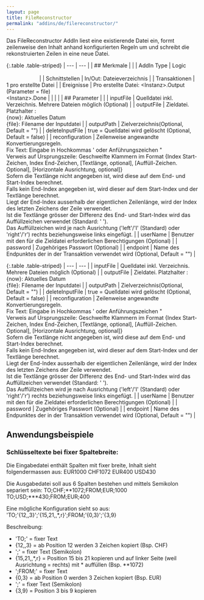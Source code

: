 ```yaml
---
layout: page
title: FileReconstructor
permalink: "addins/de/filereconstructor/"
---
```


Das FileReconstructor AddIn liest eine existierende Datei ein, formt zeilenweise den Inhalt anhand konfigurierten Regeln um und schreibt die rekonstruierten Zeilen in eine neue Datei.

{:.table .table-striped}
| --- | --- |
| ## Merkmale | |
| AddIn Type | Logic &nbsp;&nbsp;&nbsp;&nbsp;&nbsp;&nbsp;&nbsp;&nbsp;&nbsp;&nbsp;&nbsp;&nbsp;&nbsp;&nbsp;&nbsp;&nbsp;&nbsp;&nbsp;&nbsp;&nbsp;&nbsp;&nbsp;&nbsp;&nbsp;&nbsp;&nbsp;&nbsp;&nbsp;&nbsp;&nbsp;&nbsp;&nbsp;&nbsp;&nbsp;&nbsp;&nbsp;&nbsp;&nbsp;&nbsp;&nbsp;&nbsp;&nbsp;&nbsp;&nbsp;&nbsp;&nbsp;&nbsp;&nbsp;&nbsp;&nbsp;&nbsp;&nbsp;&nbsp;&nbsp;&nbsp;&nbsp;&nbsp;&nbsp;&nbsp;&nbsp;&nbsp;&nbsp;&nbsp;&nbsp;&nbsp;&nbsp;&nbsp;&nbsp;&nbsp;&nbsp;&nbsp;&nbsp;&nbsp;&nbsp;&nbsp;&nbsp;&nbsp;&nbsp;&nbsp;&nbsp;&nbsp;&nbsp;&nbsp;&nbsp;&nbsp;&nbsp;&nbsp;&nbsp;&nbsp;&nbsp;&nbsp;&nbsp;&nbsp;&nbsp;&nbsp;&nbsp;&nbsp;&nbsp;&nbsp;&nbsp;&nbsp;&nbsp;&nbsp;&nbsp;&nbsp;&nbsp;&nbsp;&nbsp;&nbsp;&nbsp;&nbsp;&nbsp;&nbsp;&nbsp;&nbsp;&nbsp;&nbsp;&nbsp;&nbsp;&nbsp;&nbsp;&nbsp;&nbsp;&nbsp;&nbsp;&nbsp;&nbsp;&nbsp;&nbsp;&nbsp;&nbsp;&nbsp;&nbsp;&nbsp;&nbsp;&nbsp;&nbsp;&nbsp;&nbsp;&nbsp;&nbsp;&nbsp;&nbsp;&nbsp;&nbsp;&nbsp;&nbsp;&nbsp;&nbsp; |
| Schnittstellen | In/Out: Dateieverzeichnis |
| Transaktionen | 1 pro erstellte Datei |
| Ereignisse | Pro erstellte Datei: &lt;Instanz&gt;.Output (Parameter = file) <br />&lt;Instanz&gt;.Done |
| | |
| ## Parameter | |
| inputFile | Quelldatei inkl. Verzeichnis. Mehrere Dateien möglich (Optional) |
| outputFile | Zieldatei. Platzhalter : <br /> {now}: Aktuelles Datum<br />	{file}: Filename der Inputdatei  |
| outputPath | Zielverzeichnis(Optional, Default = "") |
| deleteInputFile | true = Quelldatei wird gelöscht (Optional, Default = false) |
| reconfiguration | Zeilenweise angewandte Konvertierungsregeln.<br />
Fix Text: Eingabe in Hochkommas ' oder Anführungszeichen "<br />
Verweis auf Ursprungszeile: Geschweifte Klammern im Format
{Index Start-Zeichen, Index End-Zeichen, [Textlänge, optional], [Auffüll-Zeichen. Optional], [Horizontale Ausrichtung, optional]}<br />
Sofern die Textlänge nicht angegeben ist, wird diese auf dem End- und Start-Index berechnet.<br />
Falls kein End-Index angegeben ist, wird dieser auf dem Start-Index und der Textlänge berechnet.<br />
Liegt der End-Index ausserhalb der eigentlichen Zeilenlänge, wird der Index des letzten Zeichens der Zeile verwendet.<br />
Ist die Textlänge grösser der Differenz des End- und Start-Index wird das Auffüllzeichen verwendet (Standard: ' ').<br />
Das Auffüllzeichen wird je nach Ausrichtung ('left'/'l' (Standard) oder 'right'/'r') rechts beziehungsweise links eingefügt. |
| userName | Benutzer mit den für die Zieldatei erforderlichen Berechtigungen (Optional) |
| password | Zugehöriges Passwort (Optional) |
| endpoint | Name des Endpunktes der in der Transaktion verwendet wird (Optional, Default = "") |


{:.table .table-striped}
| --- | --- |
| inputFile | Quelldatei inkl. Verzeichnis. Mehrere Dateien möglich (Optional) |
| outputFile | Zieldatei. Platzhalter : <br /> {now}: Aktuelles Datum<br />	{file}: Filename der Inputdatei  |
| outputPath | Zielverzeichnis(Optional, Default = "") |
| deleteInputFile | true = Quelldatei wird gelöscht (Optional, Default = false) |
| reconfiguration | Zeilenweise angewandte Konvertierungsregeln.<br />
Fix Text: Eingabe in Hochkommas ' oder Anführungszeichen "<br />
Verweis auf Ursprungszeile: Geschweifte Klammern im Format
{Index Start-Zeichen, Index End-Zeichen, [Textlänge, optional], [Auffüll-Zeichen. Optional], [Horizontale Ausrichtung, optional]}<br />
Sofern die Textlänge nicht angegeben ist, wird diese auf dem End- und Start-Index berechnet.<br />
Falls kein End-Index angegeben ist, wird dieser auf dem Start-Index und der Textlänge berechnet.<br />
Liegt der End-Index ausserhalb der eigentlichen Zeilenlänge, wird der Index des letzten Zeichens der Zeile verwendet.<br />
Ist die Textlänge grösser der Differenz des End- und Start-Index wird das Auffüllzeichen verwendet (Standard: ' ').<br />
Das Auffüllzeichen wird je nach Ausrichtung ('left'/'l' (Standard) oder 'right'/'r') rechts beziehungsweise links eingefügt. |
| userName | Benutzer mit den für die Zieldatei erforderlichen Berechtigungen (Optional) |
| password | Zugehöriges Passwort (Optional) |
| endpoint | Name des Endpunktes der in der Transaktion verwendet wird (Optional, Default = "") |

## Anwendungsbeispiele

### Schlüsseltexte bei fixer Spaltebreite:
Die Eingabedatei enthält Spalten mit fixer breite, Inhalt sieht folgendermassen aus:
EUR1000     CHF1072
EUR400      USD430

Die Ausgabedatei soll aus 6 Spalten bestehen und mittels Semikolon separiert sein:
TO;CHF;**1072;FROM;EUR;1000  
TO;USD;***430;FROM;EUR;400   

Eine mögliche Konfiguration sieht so aus:
'TO;'{12,,3}';'{15,21,,*,r}';FROM;'{0,3}';'{3,9}

Beschreibung:
 - 'TO;' = fixer Text
 - {12,,3} = ab Position 12 werden 3 Zeichen kopiert (Bsp. CHF)
 - ';' = fixer Text (Semikolon)
 - {15,21,,*,r} = Position 15 bis 21 kopieren und auf linker Seite (weil Ausrichtung = rechts) mit * auffüllen (Bsp. **1072)
 - ';FROM;' = fixer Text
 - {0,3} = ab Position 0 werden 3 Zeichen kopiert (Bsp. EUR)
 - ';' = fixer Text (Semikolon)
 - {3,9} = Position 3 bis 9 kopieren
